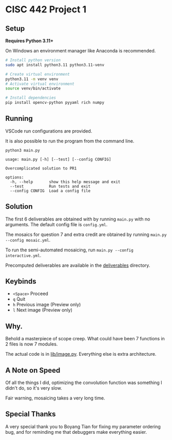 # CISC 442 Project 1

## Setup

**Requires Python 3.11+**

On Windows an environment manager like Anaconda is recommended.

```bash
# Install python version
sudo apt install python3.11 python3.11-venv
```

```bash
# Create virtual environment
python3.11 -m venv venv
# Activate virtual environment
source venv/bin/activate
```

```bash
# Install dependencies
pip install opencv-python pyyaml rich numpy
```

## Running

VSCode run configurations are provided.

It is also possible to run the program from the command line.

```
python3 main.py

usage: main.py [-h] [--test] [--config CONFIG]

Overcomplicated solution to PR1

options:
  -h, --help       show this help message and exit
  --test           Run tests and exit
  --config CONFIG  Load a config file
```

## Solution

The first 6 deliverables are obtained with by running `main.py` with no arguments. The default config file is `config.yml`.

The mosaics for question 7 and extra credit are obtained by running `main.py --config mosaic.yml`.

To run the semi-automated mosaicing, run `main.py --config interactive.yml`.

Precomputed deliverables are available in the [deliverables](deliverables) directory.

## Keybinds

- `<Space>` Proceed
- `q` Quit
- `h` Previous image (Preview only)
- `l` Next image (Preview only)

## Why.

Behold a masterpiece of scope creep. What could have been 7 functions in 2 files is now 7 modules.

The actual code is in [lib/image.py](lib/image.py). Everything else is extra architecture.

## A Note on Speed

Of all the things I did, optimizing the convolution function was something I didn't do, so it's very slow.

Fair warning, mosaicing takes a very long time.

## Special Thanks

A very special thank you to Boyang Tian for fixing my parameter ordering bug, and for reminding me that debuggers make everything easier.